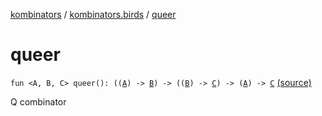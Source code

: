 [kombinators](../index.md) / [kombinators.birds](index.md) / [queer](./queer.md)

# queer

`fun <A, B, C> queer(): ((`[`A`](queer.md#A)`) -> `[`B`](queer.md#B)`) -> ((`[`B`](queer.md#B)`) -> `[`C`](queer.md#C)`) -> (`[`A`](queer.md#A)`) -> `[`C`](queer.md#C) [(source)](https://github.com/pardom/kombinators/tree/master/src/main/kotlin/kombinators/birds/queer.kt#L6)

Q combinator

